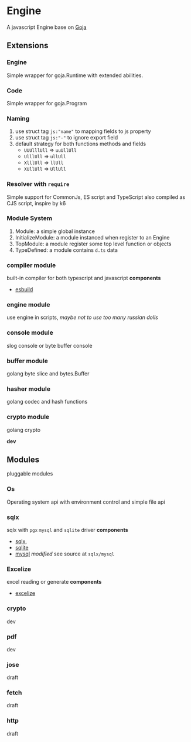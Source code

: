 # Engine

A javascript Engine base on [Goja](https://github.com/dop251/goja)

## Extensions

### Engine

Simple wrapper for goja.Runtime with extended abilities.

### Code

Simple wrapper for goja.Program

### Naming

1. use struct tag `js:"name"` to mapping fields to js property
2. use struct tag `js:"-"` to ignore export field
3. default strategy for both functions methods and fields
    + `UUUlllUll` => `uuUllUll`
    + `UlllUll` => `ullUll`
    + `XlllUll` => `llUll`
    + `XUllUll` => `UllUll`

### Resolver with `require`

Simple support for CommonJs, ES script and TypeScript also compiled as CJS script, inspire by k6

### Module System

1. Module: a simple global instance
2. InitializeModule:  a module instanced when register to an Engine
3. TopModule: a module register some top level function or objects
4. TypeDefined: a module contains `d.ts` data

### compiler module

built-in compiler for both typescript and javascript
**components**

+ [esbuild](https://github.com/evanw/esbuild)

### engine module

use engine in scripts, _maybe not to use too many russian dolls_

### console module

slog console or byte buffer console

### buffer module

golang byte slice and bytes.Buffer

### hasher module

golang codec and hash functions

### crypto module

golang crypto

**dev**

## Modules

pluggable modules

### Os

Operating system api with environment control and simple file api

### sqlx

sqlx with `pgx` `mysql` and `sqlite` driver
**components**

+ [sqlx](https://github.com/jmoiron/sqlx),
+ [sqlite](https://github.com/glebarez/go-sqlite)
+ [mysql](https://github.com/go-sql-driver/mysql) *modified* see source at `sqlx/mysql`

### Excelize

excel reading or generate
**components**

+ [excelize](https://github.com/xuri/excelize/)

### crypto

dev

### pdf

dev

### jose

draft

### fetch

draft

### http

draft